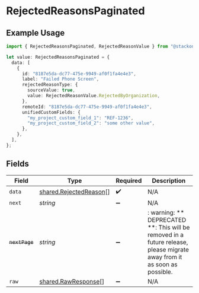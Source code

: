 # RejectedReasonsPaginated

## Example Usage

```typescript
import { RejectedReasonsPaginated, RejectedReasonValue } from "@stackone/stackone-client-ts/sdk/models/shared";

let value: RejectedReasonsPaginated = {
  data: [
    {
      id: "8187e5da-dc77-475e-9949-af0f1fa4e4e3",
      label: "Failed Phone Screen",
      rejectedReasonType: {
        sourceValue: true,
        value: RejectedReasonValue.RejectedByOrganization,
      },
      remoteId: "8187e5da-dc77-475e-9949-af0f1fa4e4e3",
      unifiedCustomFields: {
        "my_project_custom_field_1": "REF-1236",
        "my_project_custom_field_2": "some other value",
      },
    },
  ],
};
```

## Fields

| Field                                                                                                                   | Type                                                                                                                    | Required                                                                                                                | Description                                                                                                             |
| ----------------------------------------------------------------------------------------------------------------------- | ----------------------------------------------------------------------------------------------------------------------- | ----------------------------------------------------------------------------------------------------------------------- | ----------------------------------------------------------------------------------------------------------------------- |
| `data`                                                                                                                  | [shared.RejectedReason](../../../sdk/models/shared/rejectedreason.md)[]                                                 | :heavy_check_mark:                                                                                                      | N/A                                                                                                                     |
| `next`                                                                                                                  | *string*                                                                                                                | :heavy_minus_sign:                                                                                                      | N/A                                                                                                                     |
| ~~`nextPage`~~                                                                                                          | *string*                                                                                                                | :heavy_minus_sign:                                                                                                      | : warning: ** DEPRECATED **: This will be removed in a future release, please migrate away from it as soon as possible. |
| `raw`                                                                                                                   | [shared.RawResponse](../../../sdk/models/shared/rawresponse.md)[]                                                       | :heavy_minus_sign:                                                                                                      | N/A                                                                                                                     |